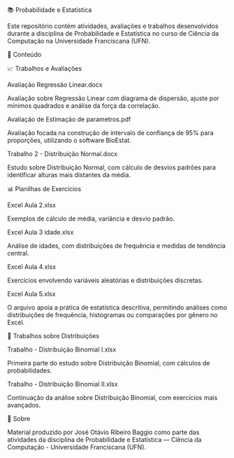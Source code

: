 📚 Probabilidade e Estatística

Este repositório contém atividades, avaliações e trabalhos desenvolvidos durante a disciplina de Probabilidade e Estatística no curso de Ciência da Computação na Universidade Franciscana (UFN).


📂 Conteúdo

📈 Trabalhos e Avaliações

Avaliação Regressão Linear.docx

Avaliação sobre Regressão Linear com diagrama de dispersão, ajuste por mínimos quadrados e análise da força da correlação.


Avaliação de Estimação de parametros.pdf

Avaliação focada na construção de intervalo de confiança de 95% para proporções, utilizando o software BioEstat.


Trabalho 2 - Distribuição Normal.docx

Estudo sobre Distribuição Normal, com cálculo de desvios padrões para identificar alturas mais distantes da média.


📊 Planilhas de Exercícios

Excel Aula 2.xlsx

Exemplos de cálculo de média, variância e desvio padrão.


Excel Aula 3 idade.xlsx

Análise de idades, com distribuições de frequência e medidas de tendência central.


Excel Aula 4.xlsx

Exercícios envolvendo variáveis aleatórias e distribuições discretas.


Excel Aula 5.xlsx

O arquivo apoia a prática de estatística descritiva, permitindo análises como distribuições de frequência, histogramas ou comparações por gênero no Excel.


🧮 Trabalhos sobre Distribuições

Trabalho - Distribuição Binomial I.xlsx

Primeira parte do estudo sobre Distribuição Binomial, com cálculos de probabilidades.


Trabalho - Distribuição Binomial II.xlsx

Continuação da análise sobre Distribuição Binomial, com exercícios mais avançados.


🧠 Sobre

Material produzido por José Otávio Ribeiro Baggio como parte das atividades da disciplina de Probabilidade e Estatística — Ciência da Computação - Universidade Franciscana (UFN).
